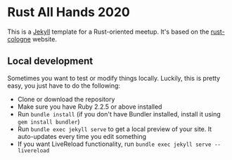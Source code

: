 # Rust All Hands 2020

This is a [Jekyll][jekyll] template for a Rust-oriented meetup. It's based on the
[rust-cologne][rustcgn] website.

## Local development

Sometimes you want to test or modify things locally. Luckily, this is pretty easy, you just have to do the following:

- Clone or download the repository
- Make sure you have Ruby 2.2.5 or above installed
- Run `bundle install` (if you don't have Bundler installed, install it using `gem install bundler`)
- Run `bundle exec jekyll serve` to get a local preview of your site. It auto-updates every time you edit something
- If you want LiveReload functionality, run `bundle exec jekyll serve --livereload`

[jekyll]: https://jekyllrb.com
[rustcgn]: http://rust.cologne
[ghpages]: https://pages.github.com
